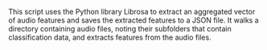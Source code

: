This script uses the Python library Librosa to extract an aggregated vector of audio features and saves the extracted features to a JSON file. It walks a directory containing audio files, noting their subfolders that contain classification data, and extracts features from the audio files. 
